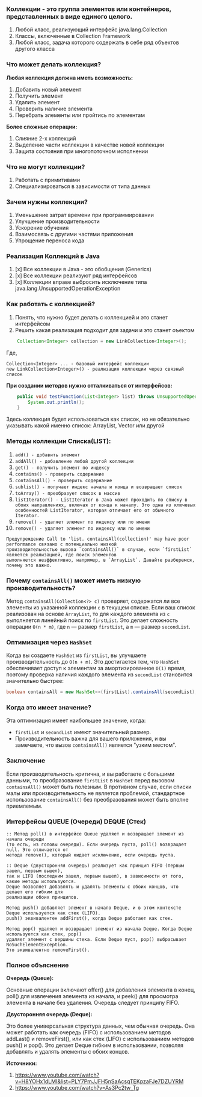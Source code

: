 ### Коллекции - это группа элементов или контейнеров, представленных в виде единого целого.

1. Любой класс, реализующий интерфейс java.lang.Collection
2. Классы, включенные в Collection Framework
3. Любой класс, задача которого содержать в себе ряд объектов другого класса

### Что может делать коллекция?

**Любая коллекция должна иметь возможность:**
1. Добавить новый элемент
2. Получить элемент
3. Удалить элемент
4. Проверить наличие элемента 
5. Перебрать элементы или пройтись по элементам 

**Более сложные операции:**
1. Слияние 2-х коллекций
2. Выделение части коллекции в качестве новой коллекции
3. Защита состояния при многопоточном исполнении

### Что не могут коллекции?
1. Работать с примитивами
2. Специализироваться в зависимости от типа данных

### Зачем нужны коллекции?
1. Уменьшение затрат времени при программировании
2. Улучшение производительности
3. Ускорение обучения
4. Взаимосвязь с другими частями приложения
5. Упрощение переноса кода

### Реализация Коллекций в Java
1. [x] Все коллекции в Java - это обобщения (Generics)
2. [x] Все коллекции реализуют ряд интерфейсов
3. [x] Коллекции вправе выбросить исключение типа java.lang.UnsupportedOperationException

### Как работать с коллекцией?
1. Понять, что нужно будет делать с коллекцией и это станет интерфейсом
2. Решить какая реализация подходит для задачи и это станет оъектом
```java
    Collection<Integer> collection = new LinkCollection<Integer>();
```
Где, 
```
Collection<Integer> ... - базовый интерфейс коллекции
new LinkCollection<Integer>() - реализация коллекции через связный список
``` 

**При создании методов нужно отталкиваться от интерфейсов:**
```java
    public void testFunction(List<Integer> list) throws UnsupportedOperationException {
        System.out.println();
    }
```
Здесь коллекция будет использоваться как список, но не обязательно указывать какой именно список: 
ArrayList, Vector или другой


### Методы коллекции Списка(LIST):
1. ```add() - добавить элемент```
2. ```addAll() - добавление любой другой коллекции```
3. ```get() - получить элемент по индексу```
4. ```contains() - проверить содержание```
5. ```containsAll() - проверить содержание```
6. ```sublist() - получает индекс начала и конца и возвращает список```
7. ```toArray() - преобразует список в массив```
8. ```listIterator() - ListIterator в Java может проходить по списку в обоих направлениях, включая от конца к началу. Это одна из ключевых особенностей ListIterator, которая отличает его от обычного Iterator.```
9. ```remove() - удаляет элемент по индексу или по имени```
10. ```remove() - удаляет элемент по индексу или по имени```


```
Предупреждение Call to 'list. containsAll(collection)' may have poor performance связано с потенциально низкой 
производительностью вызова `containsAll()` в случае, если `firstList` является реализацией, где поиск элементов 
выполняется неэффективно, например, в `ArrayList`. Давайте разберемся, почему это важно.
```
### Почему `containsAll()` может иметь низкую производительность?

Метод `containsAll(Collection<?> c)` проверяет, содержатся ли все элементы из указанной коллекции `c` в текущем списке. Если ваш список реализован на основе `ArrayList`, то для каждого элемента из `c` выполняется линейный поиск по `firstList`. Это делает сложность операции `O(n * m)`, где `n` — размер `firstList`, а `m` — размер `secondList`.

### Оптимизация через `HashSet`

Когда вы создаете `HashSet` из `firstList`, вы улучшаете производительность до `O(n + m)`. Это достигается тем, что `HashSet` обеспечивает доступ к элементам за амортизированное `O(1)` время, поэтому проверка наличия каждого элемента из `secondList` становится значительно быстрее:

```java
boolean containsAll = new HashSet<>(firstList).containsAll(secondList);
```

### Когда это имеет значение?

Эта оптимизация имеет наибольшее значение, когда:
- `firstList` и `secondList` имеют значительный размер.
- Производительность важна для вашего приложения, и вы замечаете, что вызов `containsAll()` является "узким местом".

### Заключение

Если производительность критична, и вы работаете с большими данными, то преобразование `firstList` в `HashSet` перед вызовом `containsAll()` может быть полезным. В противном случае, если списки малы или производительность не является проблемой, стандартное использование `containsAll()` без преобразования может быть вполне приемлемым.


### Интерфейсы QUEUE (Очереди) DEQUE (Стек)

```
:: Метод poll() в интерфейсе Queue удаляет и возвращает элемент из начала очереди 
(то есть, из головы очереди). Если очередь пуста, poll() возвращает null. Это отличается от 
метода remove(), который кидает исключение, если очередь пуста.
```

```
:: Deque (двусторонняя очередь) реализует как принцип FIFO (первым зашел, первым вышел), 
так и LIFO (последним зашел, первым вышел), в зависимости от того, какие методы используются. 
Deque позволяет добавлять и удалять элементы с обоих концов, что делает его гибким для 
реализации обоих принципов.
```
```
Метод push() добавляет элемент в начало Deque, и в этом контексте Deque используется как стек (LIFO). 
push() эквивалентен addFirst(), когда Deque работает как стек.
```
```
Метод pop() удаляет и возвращает элемент из начала Deque. Когда Deque используется как стек, pop() 
удаляет элемент с вершины стека. Если Deque пуст, pop() выбрасывает NoSuchElementException. 
Это эквивалентно removeFirst().
```

### Полное объяснение
**Очередь (Queue):**

Основные операции включают offer() для добавления элемента в конец, poll() для извлечения элемента 
из начала, и peek() для просмотра элемента в начале без удаления. Очередь следует принципу FIFO.

**Двусторонняя очередь (Deque):**

Это более универсальная структура данных, чем обычная очередь. Она может работать как очередь (FIFO) 
с использованием методов addLast() и removeFirst(), или как стек (LIFO) с использованием методов push() 
и pop(). Это делает Deque гибким в использовании, позволяя добавлять и удалять элементы с обоих концов.





**Источники:**
1. https://www.youtube.com/watch?v=H8YOHx1dLMI&list=PLY7PmJJFH5nSaAcsqTEKpzaFJe7DZUYRM
2. https://www.youtube.com/watch?v=As3Pc2tw_Tg
